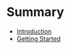 # Summary

* [Introduction](documentation/Introduction.md)
* [Getting Started](documentation/GettingStarted.md)

